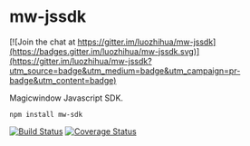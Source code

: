 # mw-jssdk

[![Join the chat at https://gitter.im/luozhihua/mw-jssdk](https://badges.gitter.im/luozhihua/mw-jssdk.svg)](https://gitter.im/luozhihua/mw-jssdk?utm_source=badge&utm_medium=badge&utm_campaign=pr-badge&utm_content=badge)

Magicwindow Javascript SDK.

```
npm install mw-sdk
```

[![Build Status](https://travis-ci.org/git@github.com:luozhihua/mw-jssdk.git.svg?branch=master)](https://travis-ci.org/git@github.com:luozhihua/mw-jssdk.git)
[![Coverage Status](https://img.shields.io/coveralls/git@github.com:luozhihua/mw-jssdk.git.svg)](https://coveralls.io/r/git@github.com:luozhihua/mw-jssdk.git?branch=master)
